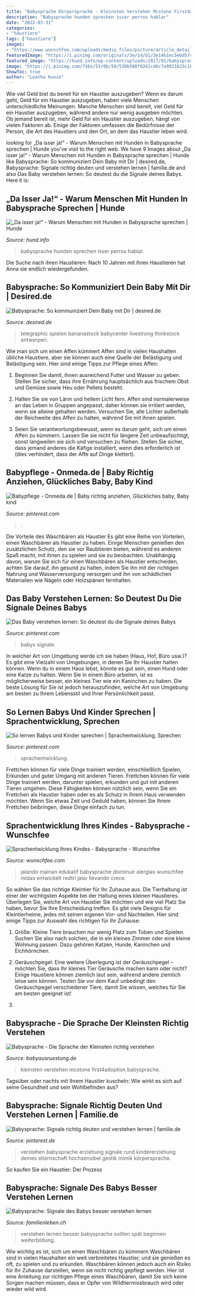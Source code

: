 ```yaml
---
title: "Babysprache Körpersprache - Kleinsten Verstehen Mcstone First4adoption Babysprache"
description: "Babysprache hunden sprechen isser perros hablar"
date: "2022-03-31"
categories:
- "haustiere"
tags: ["haustiere"]
images:
- "https://www.wunschfee.com/uploads/media_files/picture/article_detail_big/059/059_758_aadc6dada1c2b47a57ee8a782537d4bcc1e79599.jpg"
featuredImage: "https://i.pinimg.com/originals/3e/14/b1/3e14b1ec5ebd57cbc4ea0ed0f9123224.jpg"
featured_image: "https://hund.info/wp-content/uploads/2017/01/babysprache-mit-hund-300x300.jpg"
image: "https://i.pinimg.com/736x/53/0b/50/530b508f0261cd6c7a9921625c188f8d.jpg"
ShowToc: true
author: "Leatha Kunze"
---
```



Wie viel Geld bist du bereit für ein Haustier auszugeben?
Wenn es darum geht, Geld für ein Haustier auszugeben, haben viele Menschen unterschiedliche Meinungen. Manche Menschen sind bereit, viel Geld für ein Haustier auszugeben, während andere nur wenig ausgeben möchten. Ob jemand bereit ist, mehr Geld für ein Haustier auszugeben, hängt von vielen Faktoren ab. Einige der Faktoren umfassen die Bedürfnisse der Person, die Art des Haustiers und den Ort, an dem das Haustier leben wird.

	

		
looking for „Da isser ja!“ - Warum Menschen mit Hunden in Babysprache sprechen | Hunde you've visit to the right web. We have 9 Images about „Da isser ja!“ - Warum Menschen mit Hunden in Babysprache sprechen | Hunde like Babysprache: So kommuniziert Dein Baby mit Dir | desired.de, Babysprache: Signale richtig deuten und verstehen lernen | familie.de and also Das Baby verstehen lernen: So deutest du die Signale deines Babys. Here it is:
		
    
## „Da Isser Ja!“ - Warum Menschen Mit Hunden In Babysprache Sprechen | Hunde

<img loading=lazy src="https://hund.info/wp-content/uploads/2017/01/babysprache-mit-hund-300x300.jpg" onerror="this.onerror=null;this.src='https://tse3.mm.bing.net/th?id=OIP.ggCMKcBElEyJCfKyo8YzWwAAAA&amp;pid=15.1';" alt="„Da isser ja!“ - Warum Menschen mit Hunden in Babysprache sprechen | Hunde">

_Source: hund.info_

>babysprache hunden sprechen isser perros hablar. 

	

Die Suche nach ihren Haustieren: Nach 10 Jahren mit ihren Haustieren hat Anna sie endlich wiedergefunden.

    
## Babysprache: So Kommuniziert Dein Baby Mit Dir | Desired.de

<img loading=lazy src="https://photos.desired.de/a0/e1/a3/a8231244096f84f09908abee02_cmUgMTIwMCA2MjgDYTFhMzQ5ODAwYjA=_postthumb-26498-379.jpg" onerror="this.onerror=null;this.src='https://tse1.mm.bing.net/th?id=OIP.Co8he_4sqZfOBqyRYUk3swHaD4&amp;pid=15.1';" alt="Babysprache: So kommuniziert Dein Baby mit Dir | desired.de">

_Source: desired.de_

>telegraphic spielen bananastock babycenter livestrong thinkstock antwerpen. 

	

Wie man sich um einen Affen kümmert
Affen sind in vielen Haushalten übliche Haustiere, aber sie können auch eine Quelle der Belästigung und Belästigung sein. Hier sind einige Tipps zur Pflege eines Affen:
1) Beginnen Sie damit, ihnen ausreichend Futter und Wasser zu geben. Stellen Sie sicher, dass ihre Ernährung hauptsächlich aus frischem Obst und Gemüse sowie Heu oder Pellets besteht.

2) Halten Sie sie von Lärm und hellem Licht fern. Affen sind normalerweise an das Leben in Gruppen angepasst, daher können sie irritiert werden, wenn sie alleine gehalten werden. Versuchen Sie, alle Lichter außerhalb der Reichweite des Affen zu halten, während Sie mit ihnen spielen.

3) Seien Sie verantwortungsbewusst, wenn es darum geht, sich um einen Affen zu kümmern. Lassen Sie sie nicht für längere Zeit unbeaufsichtigt, sonst langweilen sie sich und versuchen zu fliehen. Stellen Sie sicher, dass jemand anderes die Käfige installiert, wenn dies erforderlich ist (dies verhindert, dass der Affe auf Dinge klettert).

    
## Babypflege - Onmeda.de | Baby Richtig Anziehen, Glückliches Baby, Baby Kind

<img loading=lazy src="https://i.pinimg.com/736x/23/ce/50/23ce50f332125d0c544dbe4e31046c95.jpg" onerror="this.onerror=null;this.src='https://tse2.mm.bing.net/th?id=OIP.kxd_Ha4lBzpxeaLLuymgkQAAAA&amp;pid=15.1';" alt="Babypflege - Onmeda.de | Baby richtig anziehen, Glückliches baby, Baby kind">

_Source: pinterest.com_

>. 

	

Die Vorteile des Waschbären als Haustier
Es gibt eine Reihe von Vorteilen, einen Waschbären als Haustier zu haben. Einige Menschen genießen den zusätzlichen Schutz, den sie vor Raubtieren bieten, während es anderen Spaß macht, mit ihnen zu spielen und sie zu beobachten. Unabhängig davon, warum Sie sich für einen Waschbären als Haustier entscheiden, achten Sie darauf, ihn gesund zu halten, indem Sie ihn mit der richtigen Nahrung und Wasserversorgung versorgen und ihn von schädlichen Materialien wie Nägeln oder Holzspänen fernhalten.

    
## Das Baby Verstehen Lernen: So Deutest Du Die Signale Deines Babys

<img loading=lazy src="https://i.pinimg.com/736x/90/ed/9c/90ed9cc1eefae7321c637044a409f99c--baby-tips-baby-fever.jpg" onerror="this.onerror=null;this.src='https://tse2.mm.bing.net/th?id=OIP.bmEqOysJmgEKjcNBWA1tIAEsDI&amp;pid=15.1';" alt="Das Baby verstehen lernen: So deutest du die Signale deines Babys">

_Source: pinterest.com_

>babys signale. 

	

In welcher Art von Umgebung werde ich sie haben (Haus, Hof, Büro usw.)?
Es gibt eine Vielzahl von Umgebungen, in denen Sie Ihr Haustier halten können. Wenn du in einem Haus lebst, könnte es gut sein, einen Hund oder eine Katze zu halten. Wenn Sie in einem Büro arbeiten, ist es möglicherweise besser, ein kleines Tier wie ein Kaninchen zu haben. Die beste Lösung für Sie ist jedoch herauszufinden, welche Art von Umgebung am besten zu Ihrem Lebensstil und Ihrer Persönlichkeit passt.

    
## So Lernen Babys Und Kinder Sprechen | Sprachentwicklung, Sprechen

<img loading=lazy src="https://i.pinimg.com/736x/53/0b/50/530b508f0261cd6c7a9921625c188f8d.jpg" onerror="this.onerror=null;this.src='https://tse2.mm.bing.net/th?id=OIP.CdKQVm_YfxgVqLjl5ul8aQHaLG&amp;pid=15.1';" alt="So lernen Babys und Kinder sprechen | Sprachentwicklung, Sprechen">

_Source: pinterest.com_

>sprachentwicklung. 

	

Frettchen können für viele Dinge trainiert werden, einschließlich Spielen, Erkunden und guter Umgang mit anderen Tieren.
Frettchen können für viele Dinge trainiert werden, darunter spielen, erkunden und gut mit anderen Tieren umgehen. Diese Fähigkeiten können nützlich sein, wenn Sie ein Frettchen als Haustier haben oder es als Schutz in Ihrem Haus verwenden möchten. Wenn Sie etwas Zeit und Geduld haben, können Sie Ihrem Frettchen beibringen, diese Dinge einfach zu tun.

    
## Sprachentwicklung Ihres Kindes - Babysprache - Wunschfee

<img loading=lazy src="https://www.wunschfee.com/uploads/media_files/picture/article_detail_big/059/059_758_aadc6dada1c2b47a57ee8a782537d4bcc1e79599.jpg" onerror="this.onerror=null;this.src='https://tse2.mm.bing.net/th?id=OIP.q7DtVqKxU2Qz8FiBERqe1wAAAA&amp;pid=15.1';" alt="Sprachentwicklung Ihres Kindes - Babysprache - Wunschfee">

_Source: wunschfee.com_

>jalando mainan edukatif babysprache disminuir alergias wunschfee midas entwickelt redtri jalar llevando crece. 

	

So wählen Sie das richtige Kleintier für Ihr Zuhause aus.
Die Tierhaltung ist einer der wichtigsten Aspekte bei der Haltung eines kleinen Haustieres. Überlegen Sie, welche Art von Haustier Sie möchten und wie viel Platz Sie haben, bevor Sie Ihre Entscheidung treffen. Es gibt viele Designs für Kleintierheime, jedes mit seinen eigenen Vor- und Nachteilen. Hier sind einige Tipps zur Auswahl des richtigen für Ihr Zuhause:
1. Größe: Kleine Tiere brauchen nur wenig Platz zum Toben und Spielen. Suchen Sie also nach solchen, die in ein kleines Zimmer oder eine kleine Wohnung passen. Dazu gehören Katzen, Hunde, Kaninchen und Eichhörnchen.

2. Geräuschpegel: Eine weitere Überlegung ist der Geräuschpegel – möchten Sie, dass Ihr kleines Tier Geräusche machen kann oder nicht? Einige Haustiere können ziemlich laut sein, während andere ziemlich leise sein können. Testen Sie vor dem Kauf unbedingt den Geräuschpegel verschiedener Tiere, damit Sie wissen, welches für Sie am besten geeignet ist!

3.

    
## Babysprache - Die Sprache Der Kleinsten Richtig Verstehen

<img loading=lazy src="https://www.babyausruestung.de/wp-content/uploads/Babysprache2-640x330.jpg" onerror="this.onerror=null;this.src='https://tse3.mm.bing.net/th?id=OIP.fSxV1XBr3f-1xB7mUhY12QHaD0&amp;pid=15.1';" alt="Babysprache - Die Sprache der Kleinsten richtig verstehen">

_Source: babyausruestung.de_

>kleinsten verstehen mcstone first4adoption babysprache. 

	

Tagsüber oder nachts mit Ihrem Haustier kuscheln: Wie wirkt es sich auf seine Gesundheit und sein Wohlbefinden aus?

    
## Babysprache: Signale Richtig Deuten Und Verstehen Lernen | Familie.de

<img loading=lazy src="https://i.pinimg.com/originals/3e/14/b1/3e14b1ec5ebd57cbc4ea0ed0f9123224.jpg" onerror="this.onerror=null;this.src='https://tse4.mm.bing.net/th?id=OIP._nE6URdGAQQ6pgmS5p_RSgHaJ4&amp;pid=15.1';" alt="Babysprache: Signale richtig deuten und verstehen lernen | familie.de">

_Source: pinterest.de_

>verstehen babysprache erziehung signale rund kindererziehung deines elternschaft hochsensibel gestik mimik körpersprache. 

	

So kaufen Sie ein Haustier: Der Prozess

    
## Babysprache: Signale Des Babys Besser Verstehen Lernen

<img loading=lazy src="https://www.familienleben.ch/images/fortbildung300.jpg" onerror="this.onerror=null;this.src='https://tse4.mm.bing.net/th?id=OIP._lqejS2NTdheFZ8iyGE_QgAAAA&amp;pid=15.1';" alt="Babysprache: Signale des Babys besser verstehen lernen">

_Source: familienleben.ch_

>verstehen lernen besser babysprache sollten spät beginnen weiterbildung. 

	

Wie wichtig es ist, sich um einen Waschbären zu kümmern
Waschbären sind in vielen Haushalten ein weit verbreitetes Haustier, und sie genießen es oft, zu spielen und zu erkunden. Waschbären können jedoch auch ein Risiko für Ihr Zuhause darstellen, wenn sie nicht richtig gepflegt werden. Hier ist eine Anleitung zur richtigen Pflege eines Waschbären, damit Sie sich keine Sorgen machen müssen, dass er Opfer von Wildtiermissbrauch wird oder wieder wild wird.


